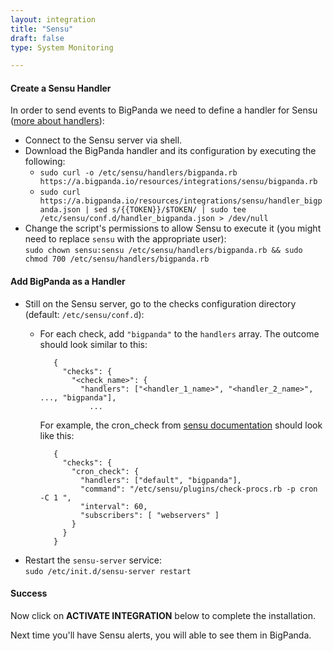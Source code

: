 ```yaml
---
layout: integration 
title: "Sensu"
draft: false
type: System Monitoring

---
```


#### Create a Sensu Handler  

In order to send events to BigPanda we need to define a handler for Sensu ([more about handlers](http://sensuapp.org/docs/0.12/handlers)):

* Connect to the Sensu server via shell.
* Download the BigPanda handler and its configuration by executing the following:  
  * `sudo curl -o /etc/sensu/handlers/bigpanda.rb https://a.bigpanda.io/resources/integrations/sensu/bigpanda.rb`  
  * `sudo curl https://a.bigpanda.io/resources/integrations/sensu/handler_bigpanda.json | sed s/{{TOKEN}}/$TOKEN/ | sudo tee /etc/sensu/conf.d/handler_bigpanda.json > /dev/null` 
* Change the script's permissions to allow Sensu to execute it (you might need to replace `sensu` with the appropriate user):   
  `sudo chown sensu:sensu /etc/sensu/handlers/bigpanda.rb && sudo chmod 700 /etc/sensu/handlers/bigpanda.rb` 

<!-- section-separator -->

#### Add BigPanda as a Handler  

* Still on the Sensu server, go to the checks configuration directory (default: `/etc/sensu/conf.d`):
   * For each check, add `"bigpanda"` to the `handlers` array. The outcome should look similar to this:
  
            {
              "checks": {
                "<check_name>": {
                  "handlers": ["<handler_1_name>", "<handler_2_name>", ..., "bigpanda"],
                    ...
                    
    	For example, the cron_check from [sensu documentation](http://sensuapp.org/docs/0.12/adding_a_check) should look like this:  
        
            {
              "checks": {
                "cron_check": {
                  "handlers": ["default", "bigpanda"],
                  "command": "/etc/sensu/plugins/check-procs.rb -p cron -C 1 ",
                  "interval": 60,
                  "subscribers": [ "webservers" ]
                }
              }
            }
             
  
* Restart the `sensu-server` service:  
  `sudo /etc/init.d/sensu-server restart`

<!-- section-separator -->

#### Success
Now click on **ACTIVATE INTEGRATION** below to complete the installation.

Next time you'll have Sensu alerts, you will able to see them in BigPanda.
